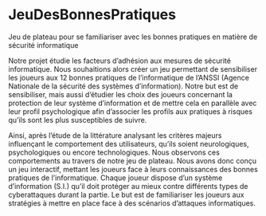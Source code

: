 # JeuDesBonnesPratiques
Jeu de plateau pour se familiariser avec les bonnes pratiques en matière de sécurité informatique  

Notre projet étudie les facteurs d’adhésion aux mesures de sécurité informatique. Nous souhaitions alors créer un jeu permettant de sensibiliser les joueurs aux 12 bonnes pratiques de l’informatique de l’ANSSI (Agence Nationale de la sécurité des systèmes d’information). Notre but est de sensibiliser, mais aussi d’étudier les choix des joueurs concernant la protection de leur système d’information et de mettre cela en parallèle avec leur profil psychologique afin d’associer les profils aux pratiques à risques qu’ils sont les plus susceptibles de suivre.

Ainsi, après l’étude de la littérature analysant les critères majeurs influençant le comportement des utilisateurs, qu’ils soient neurologiques, psychologiques ou encore technologiques. Nous observons ces comportements au travers de notre jeu de plateau. Nous avons donc conçu un jeu interactif, mettant les joueurs face à leurs connaissances des bonnes pratiques de l’informatique. Chaque joueur dispose d’un système d’information (S.I.) qu’il doit protéger au mieux contre différents types de cyberattaques durant la partie. Le but est de familiariser les joueurs aux stratégies à mettre en place face à des scénarios d’attaques informatiques. 
